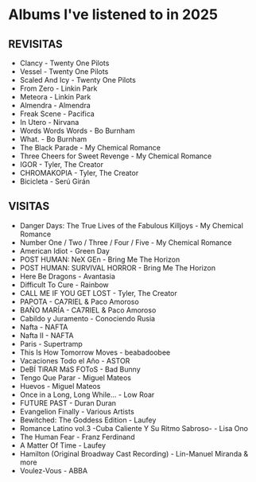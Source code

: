 # **Albums I've listened to in 2025**

## REVISITAS

* Clancy - Twenty One Pilots
* Vessel - Twenty One Pilots
* Scaled And Icy - Twenty One Pilots
* From Zero - Linkin Park
* Meteora - Linkin Park
* Almendra - Almendra
* Freak Scene - Pacifica
* In Utero - Nirvana
* Words Words Words - Bo Burnham
* What. - Bo Burnham
* The Black Parade - My Chemical Romance
* Three Cheers for Sweet Revenge - My Chemical Romance
* IGOR - Tyler, The Creator
* CHROMAKOPIA - Tyler, The Creator
* Bicicleta - Serú Girán

## VISITAS

* Danger Days: The True Lives of the Fabulous Killjoys - My Chemical Romance
* Number One / Two / Three / Four / Five - My Chemical Romance
* American Idiot - Green Day
* POST HUMAN: NeX GEn - Bring Me The Horizon
* POST HUMAN: SURVIVAL HORROR - Bring Me The Horizon
* Here Be Dragons - Avantasia
* Difficult To Cure - Rainbow
* CALL ME IF YOU GET LOST - Tyler, The Creator
* PAPOTA - CA7RIEL & Paco Amoroso
* BAÑO MARÍA - CA7RIEL & Paco Amoroso
* Cabildo y Juramento - Conociendo Rusia
* Nafta - NAFTA
* Nafta II - NAFTA
* Paris - Supertramp
* This Is How Tomorrow Moves - beabadoobee
* Vacaciones Todo el Año - ASTOR
* DeBÍ TiRAR MáS FOToS - Bad Bunny
* Tengo Que Parar - Miguel Mateos
* Huevos - Miguel Mateos
* Once in a Long, Long While... - Low Roar
* FUTURE PAST - Duran Duran
* Evangelion Finally - Various Artists
* Bewitched: The Goddess Edition - Laufey
* Romance Latino vol.3 -Cuba Caliente Y Su Ritmo Sabroso- - Lisa Ono
* The Human Fear - Franz Ferdinand
* A Matter Of Time - Laufey
* Hamilton (Original Broadway Cast Recording) - Lin-Manuel Miranda & more
* Voulez-Vous - ABBA
